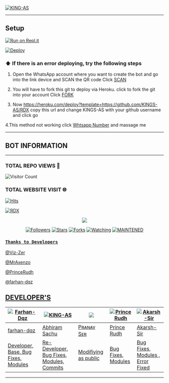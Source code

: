
[![KING-AS](https://telegra.ph/file/7c94b6caec81a6e7e521e.jpg?size=100000)](https://github.com/KING-AS)


------
  
## Setup

[![Run on Repl.it](https://repl.it/badge/github/quiec/whatsAlfa)](https://replit.com/@KINGS-AS/RDXV2)

[![Deploy](https://www.herokucdn.com/deploy/button.svg)](https://heroku.com/deploy?template=https://github.com/KINGS-AS/RDX_V2)


  ### ⬆️ If there is an error deploying, try the following steps
  
1. Open the WhatsApp account where you want to create the bot and go into the link device and SCAN the QR code Click [SCAN](https://replit.com/@KINGS-AS/RDX-QR)
 
2. You will have to fork this git to deploy via Heroku.
  click to fork the git into your account
 Click [FORK](https://github.com/KINGS-AS/RDX/fork)

3. Now https://heroku.com/deploy?template=https://github.com/KINGS-AS/RDX copy this url and change KINGS-AS with your github username and click go<br>


4.This method not working click [Whtsapp Number](https://wa.me/message/NTMRGW7FESALN1) and massage me 


----------


## BOT INFORMATION

------


  ### TOTAL REPO VIEWS 🔮

![Visitor Count](https://profile-counter.glitch.me/KINGS-AS/count.svg)
  
### TOTAL WEBSITE VISIT 🌐
  [![Hits](https://hits.seeyoufarm.com/api/count/incr/badge.svg?url=https://rdx-whtsapp-bot-website.yolasite.com/&count_bg=%2379C83D&title_bg=%23030303&icon=webauthn.svg&icon_color=%23FFFAFA&title=WEBSITE+VISITORS&edge_flat=false)](https://rdx-whtsapp-bot-website.yolasite.com/)


[![RDX](https://readme-typing-svg.herokuapp.com?font=&color=%23001FF7&vCenter=true&multiline=true&height=80&lines=HI+WELCOME+TO+RDX+V2+REPO;Thanks+to+MY++DEVELOPERS)](NOTHING)


  <p align="center">
  <a href="httsp://github.com/KINGS-AS/RDX_V2">
    <img src="https://img.shields.io/github/repo-size/KINGS-AS/RDX_V2?color=green&label=Repo%20total%20size&style=plastic">
<p align="center">
<a href="https://github.com/KINGS-AS/followers"><img title="Followers" src="https://img.shields.io/github/followers/KINGS-AS?color=blue&style=flat-square"></a>
<a href="https://github.com/KINGS-AS/RDX_V2/stargazers/"><img title="Stars" src="https://img.shields.io/github/stars/KINGS-AS/RDX_V2?color=blue&style=flat-square"></a>
<a href="https://github.com/KINGS-AS/RDX_V2/network/members"><img title="Forks" src="https://img.shields.io/github/forks/KINGS-AS/RDX_V2?color=blue&style=flat-square"></a>
<a href="https://github.com/KINGS-AS/RDX_V2/watchers"><img title="Watching" src="https://img.shields.io/github/watchers/KINGS-AS/RDX_V2?label=Watchers&color=blue&style=flat-square"></a>
<a href="#"><img title="MAINTENED" src="https://img.shields.io/badge/UNMAINTENED-YES-blue.svg"</a>
</p>

### ```Thanks to Developers```

@Viz-Zer

@MrAxenzo

@PrinceRudh

@farhan-dqz

## DEVELOPER'S

 <div align="center">
    
  [![Farhan-Dqz](https://github.com/farhan-dqz.png?size=100)](https://github.com/farhan-dqz) | [![KING-AS](https://github.com/KING-AS.png?size=100)](https://github.com/KINGS-AS) |  [![](https://github.com/Viz-Zer.png?size=100)](https://github.com/Viz-Zer) | [![Prince Rudh](https://github.com/PrinceRudh.png?size=100)](https://github.com/PrinceRudh) | [![Akarsh-Sir](https://github.com/MrAxenzo.png?size=100)](https://github.com/MrAxenzo) 
----|----|----|----|----
[farhan-dqz](https://github.com/farhan-dqz) | [Abhiram Sachu](https://github.com/KINGS-AS) | [Pʀᴀɴᴀᴠ Sᴇʀ](https://github.com/Viz-Zer) | [Prince Rudh](https://github.com/PrinceRudh) | [Akarsh-Sir](https://github.com/MrAxenzo) 
Developer, Base, Bug Fixes, Modules| Re-Developer, Bug Fixes, Modules, Commits |  Modifiying  as   public | Bug Fixes, Modules | Bug Fixes, Modules , Error Fixed
  </div>
    
-----------
